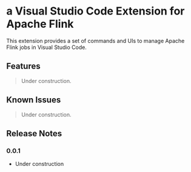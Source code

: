 # a Visual Studio Code Extension for Apache Flink

This extension provides a set of commands and UIs to manage Apache Flink jobs in Visual Studio Code.

## Features

> Under construction.

## Known Issues

> Under construction.

## Release Notes

### 0.0.1

- Under construction
